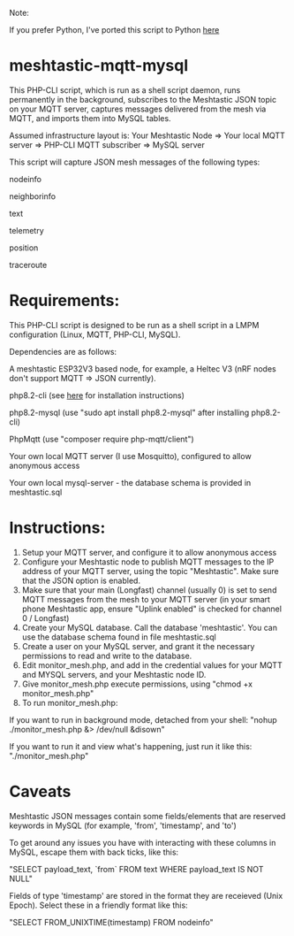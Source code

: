Note:

If you prefer Python, I've ported this script to Python <a href='https://github.com/brad28b/meshtastic-mqtt-mysql-python/'>here</a>

# meshtastic-mqtt-mysql

This PHP-CLI script, which is run as a shell script daemon, runs permanently in the background, subscribes to the Meshtastic JSON topic on your MQTT server, captures messages delivered from the mesh via MQTT, and imports them into MySQL tables.

Assumed infrastructure layout is: Your Meshtastic Node => Your local MQTT server => PHP-CLI MQTT subscriber => MySQL server

This script will capture JSON mesh messages of the following types:

nodeinfo

neighborinfo

text

telemetry

position

traceroute

# Requirements:
This PHP-CLI script is designed to be run as a shell script in a LMPM configuration (Linux, MQTT, PHP-CLI, MySQL).

Dependencies are as follows:

A meshtastic ESP32V3 based node, for example, a Heltec V3 (nRF nodes don't support MQTT => JSON currently).

php8.2-cli (see <a href='https://php.watch/articles/install-php82-ubuntu-debian'>here</a> for installation instructions) 

php8.2-mysql (use "sudo apt install php8.2-mysql" after installing php8.2-cli)

PhpMqtt (use "composer require php-mqtt/client")

Your own local MQTT server (I use Mosquitto), configured to allow anonymous access

Your own local mysql-server - the database schema is provided in meshtastic.sql

# Instructions:
1) Setup your MQTT server, and configure it to allow anonymous access
2) Configure your Meshtastic node to publish MQTT messages to the IP address of your MQTT server, using the topic "Meshtastic". Make sure that the JSON option is enabled.
3) Make sure that your main (Longfast) channel (usually 0) is set to send MQTT messages from the mesh to your MQTT server (in your smart phone Meshtastic app, ensure "Uplink enabled" is checked for channel 0 / Longfast)
4) Create your MySQL database. Call the database 'meshtastic'. You can use the database schema found in file meshtastic.sql
5) Create a user on your MySQL server, and grant it the necessary permissions to read and write to the database.
6) Edit monitor_mesh.php, and add in the credential values for your MQTT and MYSQL servers, and your Meshtastic node ID.
7) Give monitor_mesh.php execute permissions, using "chmod +x monitor_mesh.php"
8) To run monitor_mesh.php:

If you want to run in background mode, detached from your shell: "nohup ./monitor_mesh.php &> /dev/null &disown"

If you want to run it and view what's happening, just run it like this: "./monitor_mesh.php"

# Caveats
Meshtastic JSON messages contain some fields/elements that are reserved keywords in MySQL (for example, 'from', 'timestamp', and 'to')

To get around any issues you have with interacting with these columns in MySQL, escape them with back ticks, like this:

"SELECT payload_text, \`from\` FROM text WHERE payload_text IS NOT NULL"

Fields of type 'timestamp' are stored in the format they are receieved (Unix Epoch). Select these in a friendly format like this:

"SELECT FROM_UNIXTIME(timestamp) FROM nodeinfo"
